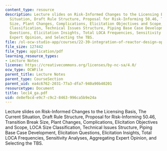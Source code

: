 ```yaml
---
content_type: resource
description: Lecture slides on Risk-Informed Changes to the Licensing Basis, The Current
  Situation, Draft Rule Structure, Proposal for Risk-Informing 50.46, Transition Break
  Size, Plant Changes, Complications, Elicitation Objectives and Scope, LOCA Size
  Classification, Technical Issues Structure, Piping Base Case Development, Elicitation
  Questions, Elicitation Insights, Total LOCA Frequencies, Sensitivity Analyses, Aggregating
  Expert Opinion, and Selecting the TBS.
file: /ol-ocw-studio-app/courses/22-39-integration-of-reactor-design-operations-and-safety-fall-2006/de8efbcde9c7c9c28463996ca5b9e24a_lec14_ga.pdf
file_size: 127442
file_type: application/pdf
learning_resource_types:
- Lecture Notes
license: https://creativecommons.org/licenses/by-nc-sa/4.0/
ocw_type: OCWFile
parent_title: Lecture Notes
parent_type: CourseSection
parent_uid: ea4c6762-2031-77a3-dfa7-940a90b40201
resourcetype: Document
title: lec14_ga.pdf
uid: de8efbcd-e9c7-c9c2-8463-996ca5b9e24a
---
```

Lecture slides on Risk-Informed Changes to the Licensing Basis, The Current Situation, Draft Rule Structure, Proposal for Risk-Informing 50.46, Transition Break Size, Plant Changes, Complications, Elicitation Objectives and Scope, LOCA Size Classification, Technical Issues Structure, Piping Base Case Development, Elicitation Questions, Elicitation Insights, Total LOCA Frequencies, Sensitivity Analyses, Aggregating Expert Opinion, and Selecting the TBS.